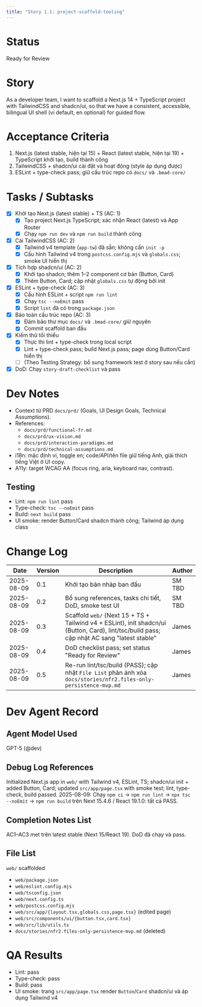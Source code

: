 ```yaml
---
title: "Story 1.1: project-scaffold-tooling"
---
```


# Status

Ready for Review

# Story

As a developer team,
I want to scaffold a Next.js 14 + TypeScript project with TailwindCSS and shadcn/ui,
so that we have a consistent, accessible, bilingual UI shell (vi default, en optional) for guided flow.

# Acceptance Criteria

1. Next.js (latest stable, hiện tại 15) + React (latest stable, hiện tại 19) + TypeScript khởi tạo, build thành công
2. TailwindCSS + shadcn/ui cài đặt và hoạt động (style áp dụng được)
3. ESLint + type-check pass; giữ cấu trúc repo có `docs/` và `.bmad-core/`

# Tasks / Subtasks

- [x] Khởi tạo Next.js (latest stable) + TS (AC: 1)
  - [x] Tạo project Next.js TypeScript; xác nhận React (latest) và App Router
  - [x] Chạy `npm run dev` và `npm run build` thành công

- [x] Cài TailwindCSS (AC: 2)
  - [x] Tailwind v4 template (`app-tw`) đã sẵn; không cần `init -p`
  - [x] Cấu hình Tailwind v4 trong `postcss.config.mjs` và `globals.css`; smoke UI hiển thị

- [x] Tích hợp shadcn/ui (AC: 2)
  - [x] Khởi tạo shadcn; thêm 1–2 component cơ bản (Button, Card)
  - [x] Thêm Button, Card; cập nhật `globals.css` tự động bởi init

- [x] ESLint + type-check (AC: 3)
  - [x] Cấu hình ESLint + script `npm run lint`
  - [x] Chạy `tsc --noEmit` pass
  - [x] Script `lint` đã có trong `package.json`

- [x] Bảo toàn cấu trúc repo (AC: 3)
  - [x] Đảm bảo thư mục `docs/` và `.bmad-core/` giữ nguyên
  - [x] Commit scaffold ban đầu

- [x] Kiểm thử tối thiểu
  - [x] Thực thi lint + type-check trong local script
  - [x] Lint + type-check pass; build Next.js pass; page dùng Button/Card hiển thị
  - [ ] (Theo Testing Strategy: bổ sung framework test ở story sau nếu cần)
  
- [x] DoD: Chạy `story-draft-checklist` và pass

# Dev Notes

- Context từ PRD `docs/prd/` (Goals, UI Design Goals, Technical Assumptions).
- References:
  - `docs/prd/functional-fr.md`
  - `docs/prd/ux-vision.md`
  - `docs/prd/interaction-paradigms.md`
  - `docs/prd/technical-assumptions.md`
- i18n: mặc định vi, toggle en; code/API/tên file giữ tiếng Anh, giải thích tiếng Việt ở UI copy.
- A11y: target WCAG AA (focus ring, aria, keyboard nav, contrast).

## Testing

- Lint: `npm run lint` pass
- Type-check: `tsc --noEmit` pass
- Build: `next build` pass
 - UI smoke: render Button/Card shadcn thành công; Tailwind áp dụng class

# Change Log

| Date       | Version | Description                | Author |
|------------|---------|----------------------------|--------|
| 2025-08-09 | 0.1     | Khởi tạo bản nháp ban đầu | SM TBD |
| 2025-08-09 | 0.2     | Bổ sung references, tasks chi tiết, DoD, smoke test UI | SM TBD |
| 2025-08-09 | 0.3     | Scaffold `web/` (Next 15 + TS + Tailwind v4 + ESLint), init shadcn/ui (Button, Card), lint/tsc/build pass; cập nhật AC sang "latest stable" | James |
| 2025-08-09 | 0.4     | DoD checklist pass; set status "Ready for Review" | James |
| 2025-08-09 | 0.5     | Re-run lint/tsc/build (PASS); cập nhật `File List` phản ánh xóa `docs/stories/nfr2.files-only-persistence-mvp.md` | James |

# Dev Agent Record

## Agent Model Used

GPT-5 (@dev)

## Debug Log References

Initialized Next.js app in `web/` with Tailwind v4, ESLint, TS; shadcn/ui init + added Button, Card; updated `src/app/page.tsx` with smoke test; lint, type-check, build passed.
2025-08-09: Chạy `npm ci` → `npm run lint` → `npx tsc --noEmit` → `npm run build` trên Next 15.4.6 / React 19.1.0: tất cả PASS.

## Completion Notes List

AC1–AC3 met trên latest stable (Next 15/React 19). DoD đã chạy và pass. 

## File List

`web/` scaffolded
- `web/package.json`
- `web/eslint.config.mjs`
- `web/tsconfig.json`
- `web/next.config.ts`
- `web/postcss.config.mjs`
- `web/src/app/{layout.tsx,globals.css,page.tsx}` (edited page)
- `web/src/components/ui/{button.tsx,card.tsx}`
- `web/src/lib/utils.ts`
- `docs/stories/nfr2.files-only-persistence-mvp.md` (deleted)

# QA Results

- Lint: pass
- Type-check: pass
- Build: pass
- UI smoke: trang `src/app/page.tsx` render `Button`/`Card` shadcn/ui và áp dụng Tailwind v4
